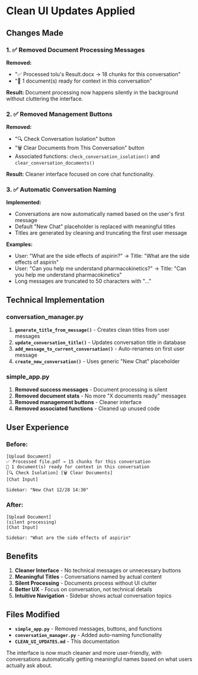 # Clean UI Updates Applied

## Changes Made

### 1. ✅ Removed Document Processing Messages
**Removed:**
- "✅ Processed tolu's Result.docx → 18 chunks for this conversation"
- "📄 1 document(s) ready for context in this conversation"

**Result:** Document processing now happens silently in the background without cluttering the interface.

### 2. ✅ Removed Management Buttons
**Removed:**
- "🔍 Check Conversation Isolation" button
- "🗑️ Clear Documents from This Conversation" button
- Associated functions: `check_conversation_isolation()` and `clear_conversation_documents()`

**Result:** Cleaner interface focused on core chat functionality.

### 3. ✅ Automatic Conversation Naming
**Implemented:**
- Conversations are now automatically named based on the user's first message
- Default "New Chat" placeholder is replaced with meaningful titles
- Titles are generated by cleaning and truncating the first user message

**Examples:**
- User: "What are the side effects of aspirin?" → Title: "What are the side effects of aspirin"
- User: "Can you help me understand pharmacokinetics?" → Title: "Can you help me understand pharmacokinetics"
- Long messages are truncated to 50 characters with "..."

## Technical Implementation

### conversation_manager.py
1. **`generate_title_from_message()`** - Creates clean titles from user messages
2. **`update_conversation_title()`** - Updates conversation title in database
3. **`add_message_to_current_conversation()`** - Auto-renames on first user message
4. **`create_new_conversation()`** - Uses generic "New Chat" placeholder

### simple_app.py
1. **Removed success messages** - Document processing is silent
2. **Removed document stats** - No more "X documents ready" messages
3. **Removed management buttons** - Cleaner interface
4. **Removed associated functions** - Cleaned up unused code

## User Experience

### Before:
```
[Upload Document]
✅ Processed file.pdf → 15 chunks for this conversation
📄 1 document(s) ready for context in this conversation
[🔍 Check Isolation] [🗑️ Clear Documents]
[Chat Input]

Sidebar: "New Chat 12/28 14:30"
```

### After:
```
[Upload Document]
(silent processing)
[Chat Input]

Sidebar: "What are the side effects of aspirin"
```

## Benefits

1. **Cleaner Interface** - No technical messages or unnecessary buttons
2. **Meaningful Titles** - Conversations named by actual content
3. **Silent Processing** - Documents process without UI clutter
4. **Better UX** - Focus on conversation, not technical details
5. **Intuitive Navigation** - Sidebar shows actual conversation topics

## Files Modified

- **`simple_app.py`** - Removed messages, buttons, and functions
- **`conversation_manager.py`** - Added auto-naming functionality
- **`CLEAN_UI_UPDATES.md`** - This documentation

The interface is now much cleaner and more user-friendly, with conversations automatically getting meaningful names based on what users actually ask about.